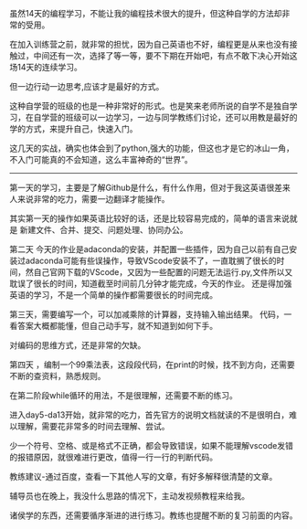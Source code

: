 
虽然14天的编程学习，不能让我的编程技术很大的提升，但这种自学的方法却非常的受用。

在加入训练营之前，就非常的担忧，因为自己英语也不好，编程更是从来也没有接触过，中间还有一次，选择了等一等，要不下期在开始吧，有点不敢下决心开始这场14天的连续学习。

但一边行动一边思考,应该才是最好的方式。

这种自学营的班级的也是一种非常好的形式。也是笑来老师所说的自学不是独自学习，在自学营的班级可以一边学习，一边与同学教练们讨论，还可以用教是最好的学的方式，来提升自己，快速入门。

这几天的实战，确实也体会到了python,强大的功能，但这也才是它的冰山一角，不入门可能真的不会知道，这么丰富神奇的“世界”。


---------------------------------
第一天的学习，主要是了解Github是什么，有什么作用，但对于我这英语很差来人来说非常的吃力，需要一边翻译才能操作。

其实第一天的操作如果英语比较好的话，还是比较容易完成的，简单的语言来说就是 新建文件、合并、提交、问题处理、协同办公。



第二天 今天的作业是adaconda的安装，并配置一些插件，因为自己以前有自己安装过adaconda可能有些误操作，导致VScode安装不了，一直耽搁了很长的时间，然自己官网下载的VScode，又因为一些配置的问题无法运行.py,文件所以又耽误了很长的时间，知道截至时间前几分钟才能完成，今天的作业。
还是得加强英语的学习，不是一个简单的操作都需要很长的时间完成。


第三天，需要编写一个，可以加减乘除的计算器，支持输入输出结果。
代码，一看答案大概都能懂，但自己动手写，就不知道到如何下手。

对编码的思维方式，还是非常的欠缺。


第四天 ，编制一个99乘法表，这段段代码，在print的时候，找不到方向，还需要不断的查资料，熟悉规则。

在第二阶段while循环的用法，不是很理解，还需要不断的练习。

进入day5-da13开始，就非常的吃力，首先官方的说明文档就读的不是很明白，难以理解，需要花非常多的时间去理解、尝试。

少一个符号、空格、或是格式不正确，都会导致错误，如果不能理解vscode发错的报错原因，就很难进行更改，值得一行一行的判断代码。

教练建议-通过百度，查看一下其他人写的文章，有好多解释很清楚的文章。

辅导员也在晚上，我没什么思路的情况下，主动发视频教程来给我。

诸侯学的东西，还需要循序渐进的进行练习。教练也提醒不断的复习前面的内容。


